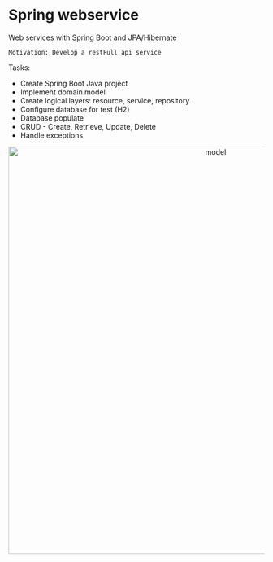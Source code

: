 # Spring webservice

Web services with Spring Boot and JPA/Hibernate

``` Motivation: Develop a restFull api service ```

Tasks: 

- Create Spring Boot Java project
- Implement domain model
- Create logical layers: resource, service, repository
- Configure database for test (H2)
- Database populate
- CRUD - Create, Retrieve, Update, Delete
- Handle exceptions

<p align="center">
<img alt="model"  width="800px" src="https://raw.githubusercontent.com/paulohbraga/spring-webservice/master/Database%20model/Domain%20model.png" />
</p>
